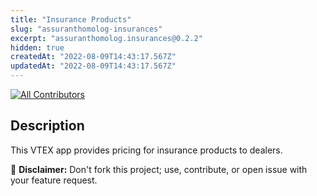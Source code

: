 ```yaml
---
title: "Insurance Products"
slug: "assuranthomolog-insurances"
excerpt: "assuranthomolog.insurances@0.2.2"
hidden: true
createdAt: "2022-08-09T14:43:17.567Z"
updatedAt: "2022-08-09T14:43:17.567Z"
---
```

<!-- ALL-CONTRIBUTORS-BADGE:START - Do not remove or modify this section -->
[![All Contributors](https://img.shields.io/badge/all_contributors-6-orange.svg?style=flat-square)](#contributors-)
<!-- ALL-CONTRIBUTORS-BADGE:END -->

## Description

This VTEX app provides pricing for insurance products to dealers.

:loudspeaker: **Disclaimer:** Don't fork this project; use, contribute, or open issue with your feature request.
